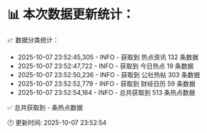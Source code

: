 📊 本次数据更新统计：
==========================

📈 数据分类统计：
- 2025-10-07 23:52:45,305 - INFO - 获取到 热点资讯 132 条数据
- 2025-10-07 23:52:47,722 - INFO - 获取到 今日热点 19 条数据
- 2025-10-07 23:52:50,236 - INFO - 获取到 公社热帖 303 条数据
- 2025-10-07 23:52:52,779 - INFO - 获取到 财经日历 59 条数据
- 2025-10-07 23:52:54,164 - INFO - 总共获取到 513 条热点数据

✅ 总共获取到 - 条热点数据

🕐 更新时间: 2025-10-07 23:52:54
